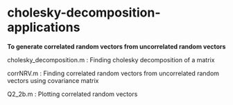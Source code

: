 # cholesky-decomposition-applications

**To generate correlated random vectors from uncorrelated random vectors**

cholesky_decomposition.m : Finding cholesky decomposition of a matrix

corrNRV.m : Finding correlated random vectors from uncorrelated random vectors using covariance matrix

Q2_2b.m : Plotting correlated random vectors


